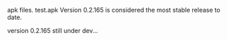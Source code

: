 apk files. test.apk 
Version 0.2.165 is considered the most stable release to date.



version 0.2.165 still under dev...
